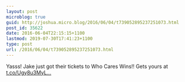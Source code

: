 ```yaml
---
layout: post
microblog: true
guid: http://joshua.micro.blog/2016/06/04/t739052895237251073.html
post_id: 35622
date: 2016-06-04T22:15:15+1100
lastmod: 2019-07-30T17:41:23+1100
type: post
url: /2016/06/04/t739052895237251073.html
---
```

Yasss! Jake just got their tickets to Who Cares Wins!! Gets yours at [t.co/Ugy8u3MyL...](https://t.co/Ugy8u3MyL3)
